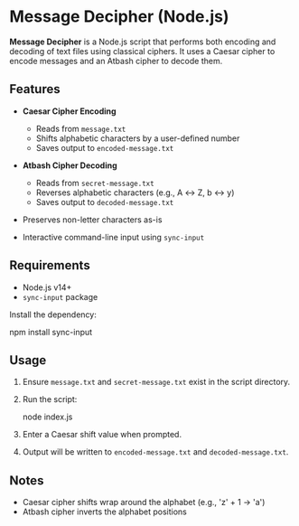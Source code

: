# Message Decipher (Node.js)

**Message Decipher** is a Node.js script that performs both encoding and decoding of text files using classical ciphers. It uses a Caesar cipher to encode messages and an Atbash cipher to decode them.

## Features

- **Caesar Cipher Encoding**  
  - Reads from `message.txt`  
  - Shifts alphabetic characters by a user-defined number  
  - Saves output to `encoded-message.txt`

- **Atbash Cipher Decoding**  
  - Reads from `secret-message.txt`  
  - Reverses alphabetic characters (e.g., A ↔ Z, b ↔ y)  
  - Saves output to `decoded-message.txt`

- Preserves non-letter characters as-is
- Interactive command-line input using `sync-input`

## Requirements

- Node.js v14+
- `sync-input` package

Install the dependency:

   npm install sync-input

## Usage

1. Ensure `message.txt` and `secret-message.txt` exist in the script directory.
2. Run the script:

   node index.js

3. Enter a Caesar shift value when prompted.
4. Output will be written to `encoded-message.txt` and `decoded-message.txt`.

## Notes

- Caesar cipher shifts wrap around the alphabet (e.g., 'z' + 1 → 'a')
- Atbash cipher inverts the alphabet positions
